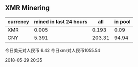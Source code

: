 ## XMR Minering

|currency|mined in last 24 hours|all|in pool|
|---|---|---|---|
|XMR|0.005|0.193|0.09|
|CNY|5.391|203.31|94.94|

今日美元对人民币 6.42	今日xmr对人民币1055.54


2018-05-29 20:35